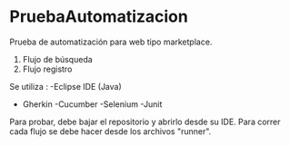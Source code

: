 # PruebaAutomatizacion
Prueba de automatización para web tipo marketplace. 
1. Flujo de búsqueda 
2. Flujo registro

Se utiliza :
-Eclipse IDE (Java)
- Gherkin
-Cucumber
-Selenium
-Junit

Para probar, debe bajar el repositorio y abrirlo desde su IDE. Para correr cada flujo se debe hacer desde los archivos "runner". 
